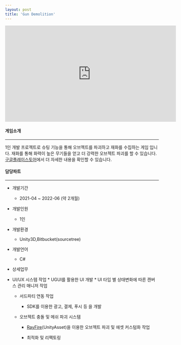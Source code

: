 ```yaml
---
layout: post
title: 'Gun Demolition'
---
```


<iframe width="560" height="315" src="https://www.youtube.com/embed/EGOT8kGUofM" title="YouTube video player" frameborder="0" allow="accelerometer; autoplay; clipboard-write; encrypted-media; gyroscope; picture-in-picture" allowfullscreen></iframe>


#### 게임소개

----------------------------

1인 개발 프로젝트로 슈팅 기능을 통해 오브젝트를 파괴하고 재화를 수집하는 게임 입니다. 재화를 통해 화력이 높은 무기들을 얻고 더 강력한 오브젝트 파괴를 할 수 있습니다. <a href="https://play.google.com/store/apps/details?id=com.DokD.GunDemolition" target="_blank">구글플레이스토어</a>에서 더 자세한 내용을 확인할 수 있습니다.

#### 담당파트

----------------------------

* 개발기간
  * 2021-04 ~ 2022-06 (약 2개월)
* 개발인원
  * 1인
* 개발환경
  * Unity3D,Bitbucket(sourcetree)
* 개발언어
  * C#
* 상세업무
 * UI/UX 시스템 작업 
		* UGUI를 활용한 UI 개발
		* UI 타입 별 상태변화에 따른 캔버스 관리 매니저 작업

	  * 서드파티 연동 작업
		  * SDK를 이용한 광고, 결제, 푸시 등 을 개발

    * 오브젝트 충돌 및 메쉬 파괴 시스템 
      * <a href="https://assetstore.unity.com/packages/tools/game-toolkits/rayfire-for-unity-148690" target="_blank">RayFire</a>(UnityAsset)을 이용한 오브젝트 파괴 및 에셋 커스텀화 작업

	  * 최적화 및 리팩토링

  